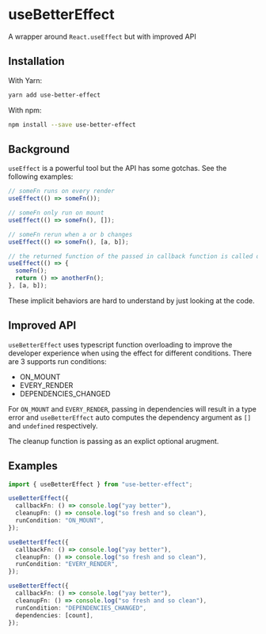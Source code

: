 # useBetterEffect

A wrapper around `React.useEffect` but with improved API

## Installation

With Yarn:

```bash
yarn add use-better-effect
```

With npm:

```bash
npm install --save use-better-effect
```

## Background

`useEffect` is a powerful tool but the API has some gotchas. See the following examples:

```ts
// someFn runs on every render
useEffect(() => someFn());

// someFn only run on mount
useEffect(() => someFn(), []);

// someFn rerun when a or b changes
useEffect(() => someFn(), [a, b]);

// the returned function of the passed in callback function is called on mount.
useEffect(() => {
  someFn();
  return () => anotherFn();
}, [a, b]);
```

These implicit behaviors are hard to understand by just looking at the code.

## Improved API

`useBetterEffect` uses typescript function overloading to improve the developer experience when using the effect for different conditions. There are 3 supports run conditions:

- ON_MOUNT
- EVERY_RENDER
- DEPENDENCIES_CHANGED

For `ON_MOUNT` and `EVERY_RENDER`, passing in dependencies will result in a type error and `useBetterEffect` auto computes the dependency argument as `[]` and `undefined` respectively.

The cleanup function is passing as an explict optional arugment.

## Examples

```ts
import { useBetterEffect } from "use-better-effect";

useBetterEffect({
  callbackFn: () => console.log("yay better"),
  cleanupFn: () => console.log("so fresh and so clean"),
  runCondition: "ON_MOUNT",
});

useBetterEffect({
  callbackFn: () => console.log("yay better"),
  cleanupFn: () => console.log("so fresh and so clean"),
  runCondition: "EVERY_RENDER",
});

useBetterEffect({
  callbackFn: () => console.log("yay better"),
  cleanupFn: () => console.log("so fresh and so clean"),
  runCondition: "DEPENDENCIES_CHANGED",
  dependencies: [count],
});
```
